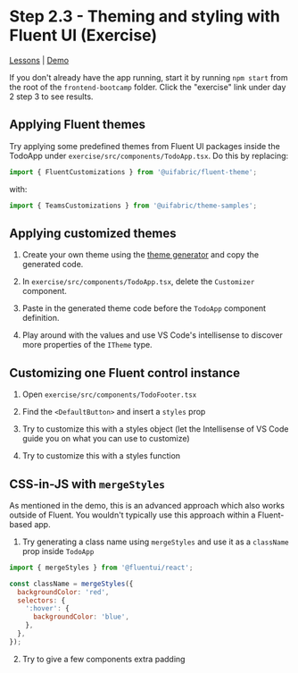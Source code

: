 # Step 2.3 - Theming and styling with Fluent UI (Exercise)

[Lessons](../..) | [Demo](../demo)

If you don't already have the app running, start it by running `npm start` from the root of the `frontend-bootcamp` folder. Click the "exercise" link under day 2 step 3 to see results.

## Applying Fluent themes

Try applying some predefined themes from Fluent UI packages inside the TodoApp under `exercise/src/components/TodoApp.tsx`. Do this by replacing:

```ts
import { FluentCustomizations } from '@uifabric/fluent-theme';
```

with:

```ts
import { TeamsCustomizations } from '@uifabric/theme-samples';
```

## Applying customized themes

1. Create your own theme using the [theme generator](https://developer.microsoft.com/en-us/fluentui#/styles/web) and copy the generated code.

2. In `exercise/src/components/TodoApp.tsx`, delete the `Customizer` component.

3. Paste in the generated theme code before the `TodoApp` component definition.

4. Play around with the values and use VS Code's intellisense to discover more properties of the `ITheme` type.

## Customizing one Fluent control instance

1. Open `exercise/src/components/TodoFooter.tsx`

2. Find the `<DefaultButton>` and insert a `styles` prop

3. Try to customize this with a styles object (let the Intellisense of VS Code guide you on what you can use to customize)

4. Try to customize this with a styles function

## CSS-in-JS with `mergeStyles`

As mentioned in the demo, this is an advanced approach which also works outside of Fluent. You wouldn't typically use this approach within a Fluent-based app.

1. Try generating a class name using `mergeStyles` and use it as a `className` prop inside `TodoApp`

```jsx
import { mergeStyles } from '@fluentui/react';

const className = mergeStyles({
  backgroundColor: 'red',
  selectors: {
    ':hover': {
      backgroundColor: 'blue',
    },
  },
});
```

2. Try to give a few components extra padding

